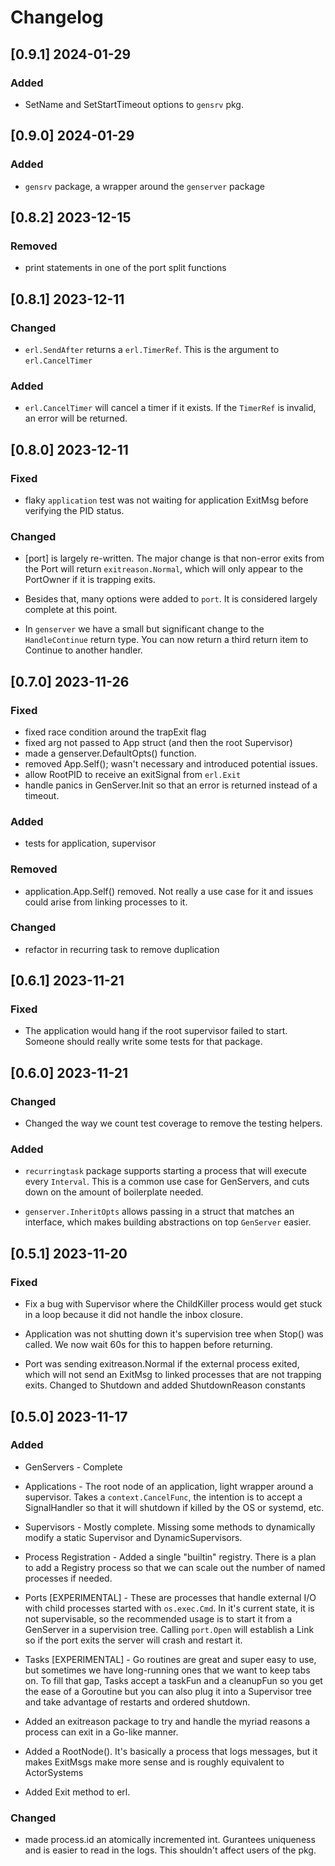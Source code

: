 # Changelog

## [0.9.1] 2024-01-29

### Added
 - SetName and SetStartTimeout options to `gensrv` pkg.


## [0.9.0] 2024-01-29

### Added
- `gensrv` package, a wrapper around the `genserver` package

## [0.8.2] 2023-12-15

### Removed

- print statements in one of the port split functions

## [0.8.1] 2023-12-11

### Changed

- `erl.SendAfter` returns a `erl.TimerRef`. This is the argument to
  `erl.CancelTimer`

### Added

- `erl.CancelTimer` will cancel a timer if it exists. If the `TimerRef` is
  invalid, an error will be returned.

## [0.8.0] 2023-12-11

### Fixed

- flaky `application` test was not waiting for application ExitMsg before verifying
  the PID status.

### Changed

- [port] is largely re-written. The major change is that non-error exits from
  the Port will return `exitreason.Normal`, which will only appear to the
  PortOwner if it is trapping exits.
- Besides that, many options were added to `port`. It is considered largely
  complete at this point.

- In `genserver` we have a small but significant change to the `HandleContinue`
  return type. You can now return a third return item to Continue to another
  handler.

## [0.7.0] 2023-11-26

### Fixed

- fixed race condition around the trapExit flag
- fixed arg not passed to App struct (and then the root Supervisor)
- made a genserver.DefaultOpts() function.
- removed App.Self(); wasn't necessary and introduced potential issues.
- allow RootPID to receive an exitSignal from `erl.Exit`
- handle panics in GenServer.Init so that an error is returned instead of
  a timeout.

### Added

- tests for application, supervisor

### Removed

- application.App.Self() removed. Not really a use case for it and issues could
  arise from linking processes to it.

### Changed

- refactor in recurring task to remove duplication

## [0.6.1] 2023-11-21

### Fixed

- The application would hang if the root supervisor failed to start. Someone
  should really write some tests for that package.

## [0.6.0] 2023-11-21

### Changed

- Changed the way we count test coverage to remove the testing helpers.

### Added

- `recurringtask` package supports starting a process that will execute every
  `Interval`. This is a common use case for GenServers, and cuts down on the
  amount of boilerplate needed.

- `genserver.InheritOpts` allows passing in a struct that matches an interface,
  which makes building abstractions on top `GenServer` easier.

## [0.5.1] 2023-11-20

### Fixed

- Fix a bug with Supervisor where the ChildKiller process would get stuck in a
  loop because it did not handle the inbox closure.

- Application was not shutting down it's supervision tree when Stop() was called.
  We now wait 60s for this to happen before returning.

- Port was sending exitreason.Normal if the external process exited, which will
  not send an ExitMsg to linked processes that are not trapping exits. Changed
  to Shutdown and added ShutdownReason constants

## [0.5.0] 2023-11-17

### Added

- GenServers - Complete

- Applications - The root node of an application, light wrapper around a
  supervisor. Takes a `context.CancelFunc`, the intention is to accept a
  SignalHandler so that it will shutdown if killed by the OS or systemd, etc.

- Supervisors - Mostly complete. Missing some methods to dynamically
  modify a static Supervisor and DynamicSupervisors.

- Process Registration - Added a single "builtin" registry. There is a plan to add a
  Registry process so that we can scale out the number of named
  processes if needed.

- Ports [EXPERIMENTAL] - These are processes that handle external I/O
  with child processes started with `os.exec.Cmd`. In it's current
  state, it is not supervisable, so the recommended usage is to start it
  from a GenServer in a supervision tree. Calling `port.Open` will
  establish a Link so if the port exits the server will crash and
  restart it.

- Tasks [EXPERIMENTAL] - Go routines are great and super easy to use,
  but sometimes we have long-running ones that we want to keep tabs on.
  To fill that gap, Tasks accept a taskFun and a cleanupFun so you get
  the ease of a Goroutine but you can also plug it into a Supervisor
  tree and take advantage of restarts and ordered shutdown.

- Added an exitreason package to try and handle the myriad reasons a
  process can exit in a Go-like manner.

- Added a RootNode(). It's basically a process that logs messages, but
  it makes ExitMsgs make more sense and is roughly equivalent to
  ActorSystems

- Added Exit method to erl.

### Changed

- made process.id an atomically incremented int. Gurantees uniqueness
  and is easier to read in the logs. This shouldn't affect users of the pkg.
